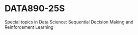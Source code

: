 # DATA890-25S
Special topics in Data Science: Sequential Decision Making and Reinforcement Learning
